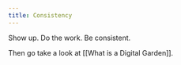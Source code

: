 ```yaml
---
title: Consistency
---
```


Show up.
Do the work.
Be consistent.

Then go take a look at [[What is a Digital Garden]].

